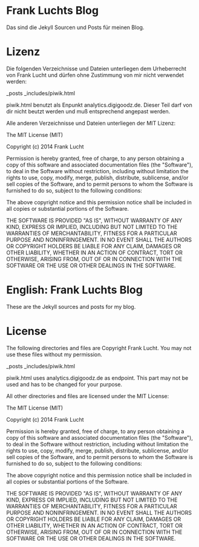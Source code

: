 # Frank Luchts Blog

Das sind die Jekyll Sourcen und Posts für meinen Blog.


# Lizenz

Die folgenden Verzeichnisse und Dateien unterliegen dem Urheberrecht von Frank Lucht und dürfen ohne Zustimmung von mir nicht verwendet werden:

_posts
_includes/piwik.html 

piwik.html benutzt als Enpunkt analytics.digigoodz.de. Dieser Teil darf von dir nicht beutzt werden und muß entsprechend angepast werden.


Alle anderen Verzeichnisse und Dateien unterliegen der MIT Lizenz:

The MIT License (MIT)

Copyright (c) 2014 Frank Lucht

Permission is hereby granted, free of charge, to any person obtaining a copy
of this software and associated documentation files (the "Software"), to deal
in the Software without restriction, including without limitation the rights
to use, copy, modify, merge, publish, distribute, sublicense, and/or sell
copies of the Software, and to permit persons to whom the Software is
furnished to do so, subject to the following conditions:

The above copyright notice and this permission notice shall be included in all
copies or substantial portions of the Software.

THE SOFTWARE IS PROVIDED "AS IS", WITHOUT WARRANTY OF ANY KIND, EXPRESS OR
IMPLIED, INCLUDING BUT NOT LIMITED TO THE WARRANTIES OF MERCHANTABILITY,
FITNESS FOR A PARTICULAR PURPOSE AND NONINFRINGEMENT. IN NO EVENT SHALL THE
AUTHORS OR COPYRIGHT HOLDERS BE LIABLE FOR ANY CLAIM, DAMAGES OR OTHER
LIABILITY, WHETHER IN AN ACTION OF CONTRACT, TORT OR OTHERWISE, ARISING FROM,
OUT OF OR IN CONNECTION WITH THE SOFTWARE OR THE USE OR OTHER DEALINGS IN THE
SOFTWARE.


# English: Frank Luchts Blog
These are the Jekyll sources and posts for my blog.

# License
The following directories and files are Copyright Frank Lucht. You may not use these files without my permission.

_posts
_includes/piwik.html 

piwik.html uses analytics.digigoodz.de as endpoint. This part may not be used and has to be changed for your purpose.

All other directories and files are licensed under the MIT License:

The MIT License (MIT)

Copyright (c) 2014 Frank Lucht

Permission is hereby granted, free of charge, to any person obtaining a copy
of this software and associated documentation files (the "Software"), to deal
in the Software without restriction, including without limitation the rights
to use, copy, modify, merge, publish, distribute, sublicense, and/or sell
copies of the Software, and to permit persons to whom the Software is
furnished to do so, subject to the following conditions:

The above copyright notice and this permission notice shall be included in all
copies or substantial portions of the Software.

THE SOFTWARE IS PROVIDED "AS IS", WITHOUT WARRANTY OF ANY KIND, EXPRESS OR
IMPLIED, INCLUDING BUT NOT LIMITED TO THE WARRANTIES OF MERCHANTABILITY,
FITNESS FOR A PARTICULAR PURPOSE AND NONINFRINGEMENT. IN NO EVENT SHALL THE
AUTHORS OR COPYRIGHT HOLDERS BE LIABLE FOR ANY CLAIM, DAMAGES OR OTHER
LIABILITY, WHETHER IN AN ACTION OF CONTRACT, TORT OR OTHERWISE, ARISING FROM,
OUT OF OR IN CONNECTION WITH THE SOFTWARE OR THE USE OR OTHER DEALINGS IN THE
SOFTWARE.